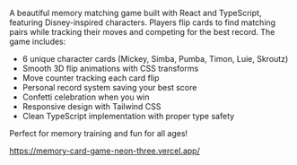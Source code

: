 A beautiful memory matching game built with React and TypeScript, featuring Disney-inspired characters. Players
flip cards to find matching pairs while tracking their moves and competing for the best record. The game includes:

- 6 unique character cards (Mickey, Simba, Pumba, Timon, Luie, Skroutz)
- Smooth 3D flip animations with CSS transforms
- Move counter tracking each card flip
- Personal record system saving your best score
- Confetti celebration when you win
- Responsive design with Tailwind CSS
- Clean TypeScript implementation with proper type safety

Perfect for memory training and fun for all ages!

https://memory-card-game-neon-three.vercel.app/

